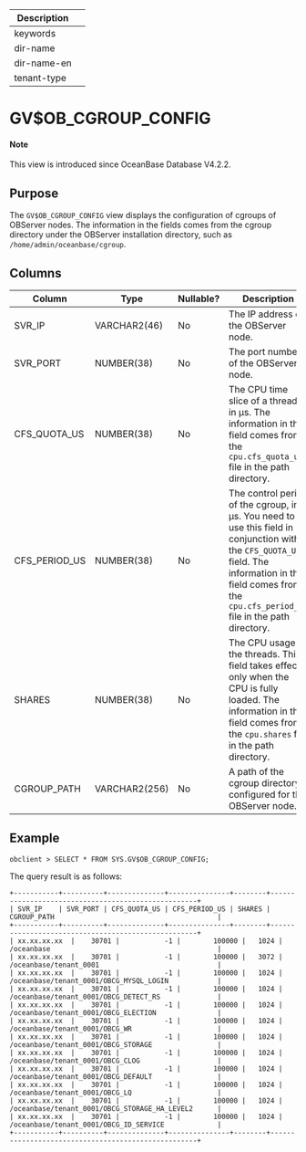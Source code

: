 
| Description ||
|---|---|
| keywords ||
| dir-name ||
| dir-name-en ||
| tenant-type ||

# GV$OB_CGROUP_CONFIG

<main id="notice" type='explain'>
<h4>Note</h4>
<p>This view is introduced since OceanBase Database V4.2.2. </p>
</main>

## Purpose

The `GV$OB_CGROUP_CONFIG` view displays the configuration of cgroups of OBServer nodes. The information in the fields comes from the cgroup directory under the OBServer installation directory, such as `/home/admin/oceanbase/cgroup`. 

## Columns

| **Column** | **Type** | **Nullable?** | **Description** |
| --- | --- | --- | --- |
| SVR_IP | VARCHAR2(46) | No | The IP address of the OBServer node. |
| SVR_PORT | NUMBER(38) | No | The port number of the OBServer node. |
| CFS_QUOTA_US | NUMBER(38) | No | The CPU time slice of a thread, in μs. The information in this field comes from the `cpu.cfs_quota_us` file in the path directory. |
| CFS_PERIOD_US | NUMBER(38) | No | The control period of the cgroup, in μs. You need to use this field in conjunction with the `CFS_QUOTA_US` field. The information in this field comes from the `cpu.cfs_period_us` file in the path directory. |
| SHARES | NUMBER(38) | No | The CPU usage of the threads. This field takes effect only when the CPU is fully loaded. The information in this field comes from the `cpu.shares` file in the path directory. |
| CGROUP_PATH | VARCHAR2(256) | No | A path of the cgroup directory configured for the OBServer node. |

## Example

```shell
obclient > SELECT * FROM SYS.GV$OB_CGROUP_CONFIG;
```

The query result is as follows:

```shell
+-----------+----------+--------------+---------------+--------+----------------------------------------------------+
| SVR_IP    | SVR_PORT | CFS_QUOTA_US | CFS_PERIOD_US | SHARES | CGROUP_PATH                                        |
+-----------+----------+--------------+---------------+--------+----------------------------------------------------+
| xx.xx.xx.xx  |    30701 |           -1 |        100000 |   1024 | /oceanbase                                         |
| xx.xx.xx.xx  |    30701 |           -1 |        100000 |   3072 | /oceanbase/tenant_0001                             |
| xx.xx.xx.xx  |    30701 |           -1 |        100000 |   1024 | /oceanbase/tenant_0001/OBCG_MYSQL_LOGIN            |
| xx.xx.xx.xx  |    30701 |           -1 |        100000 |   1024 | /oceanbase/tenant_0001/OBCG_DETECT_RS              |
| xx.xx.xx.xx  |    30701 |           -1 |        100000 |   1024 | /oceanbase/tenant_0001/OBCG_ELECTION               |
| xx.xx.xx.xx  |    30701 |           -1 |        100000 |   1024 | /oceanbase/tenant_0001/OBCG_WR                     |
| xx.xx.xx.xx  |    30701 |           -1 |        100000 |   1024 | /oceanbase/tenant_0001/OBCG_STORAGE                |
| xx.xx.xx.xx  |    30701 |           -1 |        100000 |   1024 | /oceanbase/tenant_0001/OBCG_CLOG                   |
| xx.xx.xx.xx  |    30701 |           -1 |        100000 |   1024 | /oceanbase/tenant_0001/OBCG_DEFAULT                |
| xx.xx.xx.xx  |    30701 |           -1 |        100000 |   1024 | /oceanbase/tenant_0001/OBCG_LQ                     |
| xx.xx.xx.xx  |    30701 |           -1 |        100000 |   1024 | /oceanbase/tenant_0001/OBCG_STORAGE_HA_LEVEL2      |
| xx.xx.xx.xx  |    30701 |           -1 |        100000 |   1024 | /oceanbase/tenant_0001/OBCG_ID_SERVICE             |
+-----------+----------+--------------+---------------+--------+----------------------------------------------------+
```
